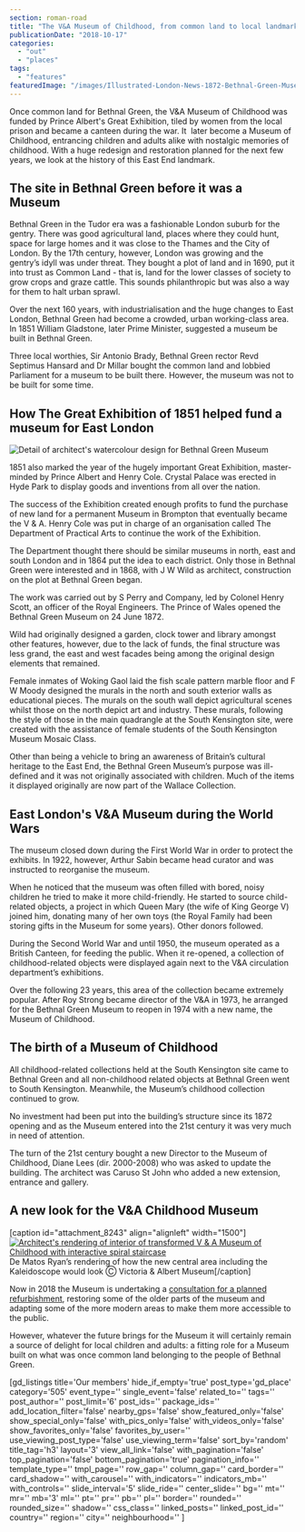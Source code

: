```yaml
---
section: roman-road
title: "The V&A Museum of Childhood, from common land to local landmark"
publicationDate: "2018-10-17"
categories: 
  - "out"
  - "places"
tags: 
  - "features"
featuredImage: "/images/Illustrated-London-News-1872-Bethnal-Green-Museum-Opening.jpg"
---
```


Once common land for Bethnal Green, the V&A Museum of Childhood was funded by Prince Albert's Great Exhibition, tiled by women from the local prison and became a canteen during the war. It  later become a Museum of Childhood, entrancing children and adults alike with nostalgic memories of childhood. With a huge redesign and restoration planned for the next few years, we look at the history of this East End landmark.

## The site in Bethnal Green before it was a Museum

Bethnal Green in the Tudor era was a fashionable London suburb for the gentry. There was good agricultural land, places where they could hunt, space for large homes and it was close to the Thames and the City of London. By the 17th century, however, London was growing and the gentry’s idyll was under threat. They bought a plot of land and in 1690, put it into trust as Common Land - that is, land for the lower classes of society to grow crops and graze cattle. This sounds philanthropic but was also a way for them to halt urban sprawl.

Over the next 160 years, with industrialisation and the huge changes to East London, Bethnal Green had become a crowded, urban working-class area. In 1851 William Gladstone, later Prime Minister, suggested a museum be built in Bethnal Green.

Three local worthies, Sir Antonio Brady, Bethnal Green rector Revd Septimus Hansard and Dr Millar bought the common land and lobbied Parliament for a museum to be built there. However, the museum was not to be built for some time.

## How The Great Exhibition of 1851 helped fund a museum for East London

![Detail of architect's watercolour design for Bethnal Green Museum](/images/watercolour-bethnal-green-museum-of-childhood-design-jw-wild-cropped-resized-1024x683.jpg)

1851 also marked the year of the hugely important Great Exhibition, master-minded by Prince Albert and Henry Cole. Crystal Palace was erected in Hyde Park to display goods and inventions from all over the nation.

The success of the Exhibition created enough profits to fund the purchase of new land for a permanent Museum in Brompton that eventually became the V & A. Henry Cole was put in charge of an organisation called The Department of Practical Arts to continue the work of the Exhibition.

The Department thought there should be similar museums in north, east and south London and in 1864 put the idea to each district. Only those in Bethnal Green were interested and in 1868, with J W Wild as architect, construction on the plot at Bethnal Green began.

The work was carried out by S Perry and Company, led by Colonel Henry Scott, an officer of the Royal Engineers. The Prince of Wales opened the Bethnal Green Museum on 24 June 1872.

Wild had originally designed a garden, clock tower and library amongst other features, however, due to the lack of funds, the final structure was less grand, the east and west facades being among the original design elements that remained.

Female inmates of Woking Gaol laid the fish scale pattern marble floor and F W Moody designed the murals in the north and south exterior walls as educational pieces. The murals on the south wall depict agricultural scenes whilst those on the north depict art and industry. These murals, following the style of those in the main quadrangle at the South Kensington site, were created with the assistance of female students of the South Kensington Museum Mosaic Class.

Other than being a vehicle to bring an awareness of Britain’s cultural heritage to the East End, the Bethnal Green Museum’s purpose was ill-defined and it was not originally associated with children. Much of the items it displayed originally are now part of the Wallace Collection.

## East London's V&A Museum during the World Wars

The museum closed down during the First World War in order to protect the exhibits. In 1922, however, Arthur Sabin became head curator and was instructed to reorganise the museum.

When he noticed that the museum was often filled with bored, noisy children he tried to make it more child-friendly. He started to source child-related objects, a project in which Queen Mary (the wife of King George V) joined him, donating many of her own toys (the Royal Family had been storing gifts in the Museum for some years). Other donors followed.

During the Second World War and until 1950, the museum operated as a British Canteen, for feeding the public. When it re-opened, a collection of childhood-related objects were displayed again next to the V&A circulation department’s exhibitions.

Over the following 23 years, this area of the collection became extremely popular. After Roy Strong became director of the V&A in 1973, he arranged for the Bethnal Green Museum to reopen in 1974 with a new name, the Museum of Childhood.

## The birth of a Museum of Childhood

All childhood-related collections held at the South Kensington site came to Bethnal Green and all non-childhood related objects at Bethnal Green went to South Kensington. Meanwhile, the Museum’s childhood collection continued to grow.

No investment had been put into the building’s structure since its 1872 opening and as the Museum entered into the 21st century it was very much in need of attention.

The turn of the 21st century bought a new Director to the Museum of Childhood, Diane Lees (dir. 2000-2008) who was asked to update the building. The architect was Caruso St John who added a new extension, entrance and gallery.

## A new look for the V&A Childhood Museum

\[caption id="attachment\_8243" align="alignleft" width="1500"\][![Architect's rendering of interior of transformed V & A Museum of Childhood with interactive spiral staircase](/images/VA_Museum_Childhood_transformed_interior_render-c-De-Matos-Ryan-1.jpg)](https://romanroadlondon.com/wp-content/uploads/2018/10/VA_Museum_Childhood_transformed_interior_render-c-De-Matos-Ryan-1.jpg) De Matos Ryan’s rendering of how the new central area including the Kaleidoscope would look Ⓒ Victoria & Albert Museum\[/caption\]

Now in 2018 the Museum is undertaking a [consultation for a planned refurbishment](https://romanroadlondon.com/v-a-museum-childhood-redesign-consultation/), restoring some of the older parts of the museum and adapting some of the more modern areas to make them more accessible to the public.

However, whatever the future brings for the Museum it will certainly remain a source of delight for local children and adults: a fitting role for a Museum built on what was once common land belonging to the people of Bethnal Green.

\[gd\_listings title='Our members' hide\_if\_empty='true' post\_type='gd\_place' category='505' event\_type='' single\_event='false' related\_to='' tags='' post\_author='' post\_limit='6' post\_ids='' package\_ids='' add\_location\_filter='false' nearby\_gps='false' show\_featured\_only='false' show\_special\_only='false' with\_pics\_only='false' with\_videos\_only='false' show\_favorites\_only='false' favorites\_by\_user='' use\_viewing\_post\_type='false' use\_viewing\_term='false' sort\_by='random' title\_tag='h3' layout='3' view\_all\_link='false' with\_pagination='false' top\_pagination='false' bottom\_pagination='true' pagination\_info='' template\_type='' tmpl\_page='' row\_gap='' column\_gap='' card\_border='' card\_shadow='' with\_carousel='' with\_indicators='' indicators\_mb='' with\_controls='' slide\_interval='5' slide\_ride='' center\_slide='' bg='' mt='' mr='' mb='3' ml='' pt='' pr='' pb='' pl='' border='' rounded='' rounded\_size='' shadow='' css\_class='' linked\_posts='' linked\_post\_id='' country='' region='' city='' neighbourhood='' \]
